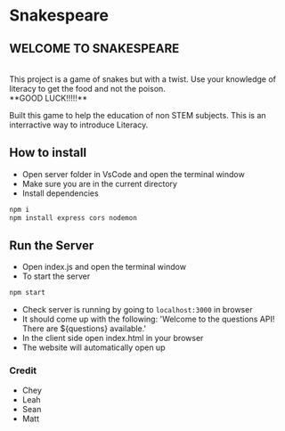 # Snakespeare

## WELCOME TO SNAKESPEARE
<br>
This project is a game of snakes but with a twist. Use your knowledge of literacy to get the food and not the poison.
<br>
**GOOD LUCK!!!!!**

Built this game to help the education of non STEM subjects. This is an interractive way to introduce Literacy.

## How to install

- Open server folder in VsCode and open the terminal window
- Make sure you are in the current directory
- Install dependencies
``` bash
npm i
npm install express cors nodemon 
```


## Run the Server
- Open index.js and open the terminal window
- To start the server
```bash
npm start
```
- Check server is running by going to `localhost:3000` in browser
- It should come up with the following: 'Welcome to the questions API! There are ${questions} available.'
- In the client side open index.html in your browser
- The website will automatically open up

### Credit
- Chey
- Leah
- Sean
- Matt
